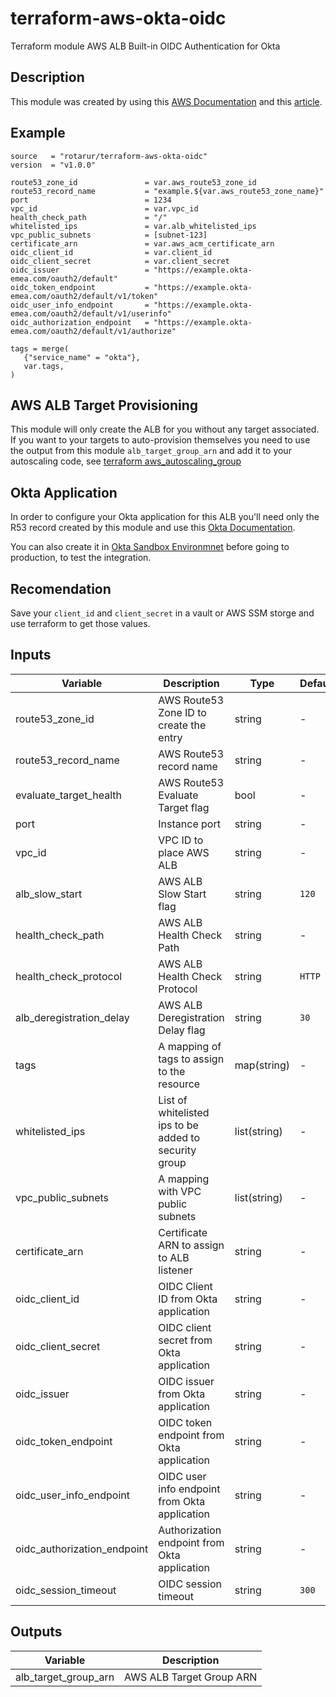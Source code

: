 # terraform-aws-okta-oidc

Terraform module AWS ALB Built-in OIDC Authentication for Okta

## Description

This module was created by using this [AWS Documentation](https://aws.amazon.com/blogs/aws/built-in-authentication-in-alb/) and this [article](https://www.shreyasmm.com/securing-web-applications-with-aws-elb-and-okta).

## Example

```
source   = "rotarur/terraform-aws-okta-oidc"
version  = "v1.0.0"

route53_zone_id               = var.aws_route53_zone_id
route53_record_name           = "example.${var.aws_route53_zone_name}"
port                          = 1234
vpc_id                        = var.vpc_id
health_check_path             = "/"
whitelisted_ips               = var.alb_whitelisted_ips
vpc_public_subnets            = [subnet-123]
certificate_arn               = var.aws_acm_certificate_arn
oidc_client_id                = var.client_id
oidc_client_secret            = var.client_secret
oidc_issuer                   = "https://example.okta-emea.com/oauth2/default"
oidc_token_endpoint           = "https://example.okta-emea.com/oauth2/default/v1/token"
oidc_user_info_endpoint       = "https://example.okta-emea.com/oauth2/default/v1/userinfo"
oidc_authorization_endpoint   = "https://example.okta-emea.com/oauth2/default/v1/authorize"

tags = merge(
   {"service_name" = "okta"},
   var.tags,
)
```

## AWS ALB Target Provisioning

This module will only create the ALB for you without any target associated. If you want to your targets to auto-provision themselves you need to use the output from this module `alb_target_group_arn` and add it to your autoscaling code, see [terraform aws_autoscaling_group](https://registry.terraform.io/providers/hashicorp/aws/latest/docs/resources/autoscaling_group#target_group_arns)

## Okta Application

In order to configure your Okta application for this ALB you'll need only the R53 record created by this module and use this [Okta Documentation](https://developer.okta.com/docs/guides/sign-into-web-app/aspnet/create-okta-application/).

You can also create it in [Okta Sandbox Environmnet](https://www.okta.com/resources/datasheet-oktas-preview-sandbox/) before going to production, to test the integration.

## Recomendation

Save your `client_id` and `client_secret` in a vault or AWS SSM storge and use terraform to get those values.

## Inputs

| Variable | Description | Type | Default | Required |
|---|---|---|---|---|
| route53_zone_id | AWS Route53 Zone ID to create the entry | string | - | Yes |
| route53_record_name | AWS Route53 record name | string | - | Yes |
| evaluate_target_health | AWS Route53 Evaluate Target flag | bool | - | No |
| port | Instance port | string | - | Yes |
| vpc_id  | VPC ID to place AWS ALB | string | - | Yes |
| alb_slow_start | AWS ALB Slow Start flag | string | `120` | No |
| health_check_path | AWS ALB Health Check Path | string | - | Yes |
| health_check_protocol | AWS ALB Health Check Protocol | string | `HTTP` | No |
| alb_deregistration_delay | AWS ALB Deregistration Delay flag | string | `30` | No |
| tags | A mapping of tags to assign to the resource | map(string) | - | Yes |
| whitelisted_ips | List of whitelisted ips to be added to security group | list(string) | - | Yes |
| vpc_public_subnets | A mapping with VPC public subnets | list(string) | - | Yes |
| certificate_arn | Certificate ARN to assign to ALB listener | string | - | Yes |
| oidc_client_id | OIDC Client ID from Okta application | string | - | Yes |
| oidc_client_secret | OIDC client secret from Okta application | string | - | Yes |
| oidc_issuer | OIDC issuer from Okta application | string | - | Yes |
| oidc_token_endpoint | OIDC token endpoint from Okta application | string | - | Yes |
| oidc_user_info_endpoint | OIDC user info endpoint from Okta application | string | - | Yes |
| oidc_authorization_endpoint | Authorization endpoint from Okta application | string | - | Yes |
| oidc_session_timeout | OIDC session timeout | string | `300` | No |

## Outputs

| Variable | Description |
|---|---|
| alb_target_group_arn | AWS ALB Target Group ARN |
